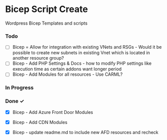 # Bicep Script Create

Wordpress Bicep Templates and scripts

### Todo

- [ ] Bicep = Allow for integration with existing VNets and RSGs - Would it be possible to create new subnets in existing Vnet which is located in another resource group?  
- [ ] Bicep - Add PHP Settings & Docs - how to modify PHP settings like execution time as certain addons want longer period  
- [ ] Bicep - Add Modules for all resources - Use CARML?  

### In Progress


### Done ✓

- [x] Bicep - Add Azure Front Door Modules  
- [x] Bicep - Add CDN Modules  
- [x] Bicep - update readme.md to include new AFD resources and recheck  

